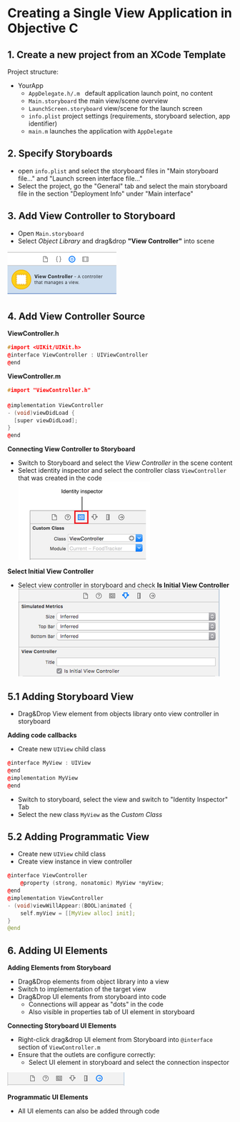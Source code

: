 # Creating a Single View Application in Objective C

## 1. Create a new project from an XCode Template
Project structure:

- YourApp
    - `AppDelegate.h/.m	` default application launch point, no content
    - `Main.storyboard`	 the main view/scene overview
    - `LaunchScreen.storyboard` view/scene for the launch screen
    - `info.plist`  project settings (requirements, storyboard selection, app identifier)
    - `main.m` launches the application with `AppDelegate`

## 2. Specify Storyboards

- open `info.plist` and select the storyboard files in "Main storyboard file..." and "Launch screen interface file..."
- Select the project, go the "General" tab and select the main storyboard file in the section "Deployment Info" under "Main interface"

## 3. Add View Controller to Storyboard

- Open `Main.storyboard`
- Select *Object Library* and drag&drop **"View Controller"** into scene

![add_view_controller.png](./img_app_tutorial/add_view_controller.png)

## 4. Add View Controller Source

**ViewController.h**
```cpp
#import <UIKit/UIKit.h>
@interface ViewController : UIViewController
@end
```

**ViewController.m**
```cpp
#import "ViewController.h"

@implementation ViewController
- (void)viewDidLoad {
  [super viewDidLoad];
}
@end
```


**Connecting View Controller to Storyboard**

- Switch to Storyboard and select the *View Controller* in the scene content
- Select identity inspector and select the controller class `ViewController` that was created in the code
![identity_inspector.png](./img_app_tutorial/identity_inspector.png)

**Select Initial View Controller**
- Select view controller in storyboard and check **Is Initial View Controller**
![initial_view_controller.png](./img_app_tutorial/initial_view_controller.png)

## 5.1 Adding Storyboard View
- Drag&Drop View element from objects library onto view controller in storyboard

**Adding code callbacks**

- Create new `UIView` child class

```cpp
@interface MyView : UIView
@end
@implementation MyView
@end
```
- Switch to storyboard, select the view and switch to "Identity Inspector" Tab
- Select the new class `MyView` as the *Custom Class*

## 5.2 Adding Programmatic View

- Create new `UIView` child class
- Create view instance in view controller

```cpp
@interface ViewController
    @property (strong, nonatomic) MyView *myView;
@end
@implementation ViewController
- (void)viewWillAppear:(BOOL)animated {
	self.myView = [[MyView alloc] init];
}
@end
```

## 6. Adding UI Elements

**Adding Elements from Storyboard**
- Drag&Drop elements from object library into a view
- Switch to implementation of the target view
- Drag&Drop UI elements from storyboard into code
	- Connections will appear as "dots" in the code
	- Also visible in properties tab of UI element in storyboard

**Connecting Storyboard UI Elements**
- Right-click drag&drop UI element from Storyboard into `@interface` section of `ViewController.m`
- Ensure that the outlets are configure correctly:
	- Select UI element in storyboard and select the connection inspector

![outlet_config.png](./img_app_tutorial/outlet_config.png)

**Programmatic UI Elements**
- All UI elements can also be added through code

